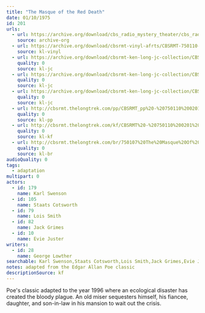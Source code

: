 ```yaml
---
title: "The Masque of the Red Death"
date: 01/10/1975
id: 201
urls: 
  - url: https://archive.org/download/cbs_radio_mystery_theater/cbs_radio_mystery_theater-0201-0250.zip/cbs_radio_mystery_theater-0201-0250%2Fcbsrmt_0201_the_masque_of_the_red_death.mp3
    source: archive-org
  - url: https://archive.org/download/cbsrmt-vinyl-afrts/CBSRMT-750110-0201-The-Masque-Of-The-Red-Death_afrts.mp3
    source: kl-vinyl
  - url: https://archive.org/download/cbsrmt-ken-long-jc-collection/CBSRMT - 750110 0201 Masque Of The Red Death vbr fb2_jc.mp3
    quality: 0
    source: kl-jc
  - url: https://archive.org/download/cbsrmt-ken-long-jc-collection/CBSRMT - 750110 0201 Masque Of The Red Death vbr kb2_jc.mp3
    quality: 0
    source: kl-jc
  - url: https://archive.org/download/cbsrmt-ken-long-jc-collection/CBSRMT - 750110 0201 Masque Of The Red Death vbr kb_jc.mp3
    quality: 0
    source: kl-jc
  - url: http://cbsrmt.thelongtrek.com/pp/CBSRMT_pp%20-%20750110%200201%20The%20Masque%20of%20the%20Red%20Death.mp3
    quality: 0
    source: kl-pp
  - url: http://cbsrmt.thelongtrek.com/kf/CBSRMT%20-%20750110%200201%20The%20Masque%20Of%20The%20Red%20Death_kf.mp3
    quality: 0
    source: kl-kf
  - url: http://cbsrmt.thelongtrek.com/br/750107%20The%20Masque%20Of%20The%20Red%20Death%20WOR.mp3
    quality: 0
    source: kl-br
audioQuality: 0
tags: 
  - adaptation
multipart: 0
actors:  
  - id: 179
    name: Karl Swenson  
  - id: 105
    name: Staats Cotsworth  
  - id: 79
    name: Lois Smith  
  - id: 82
    name: Jack Grimes  
  - id: 10
    name: Evie Juster
writers:  
  - id: 28
    name: George Lowther
searchable: Karl Swenson,Staats Cotsworth,Lois Smith,Jack Grimes,Evie Juster George Lowther
notes: adapted from the Edgar Allan Poe classic
descriptionSource: kf
---
```

Poe's classic adapted to the year 1996 where an ecological disaster has created the bloody plague. An old miser sequesters himself, his fiancee, daughter, and son-in-law in his mansion to wait out the crisis.
